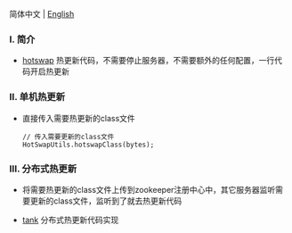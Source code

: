简体中文 | [English](./README.md)

### Ⅰ. 简介

- [hotswap](https://github.com/zfoo-project/zfoo/blob/main/hotswap/README.md) 热更新代码，不需要停止服务器，不需要额外的任何配置，一行代码开启热更新

### Ⅱ. 单机热更新

- 直接传入需要热更新的class文件
    ```
    // 传入需要更新的class文件
    HotSwapUtils.hotswapClass(bytes);
    ```

### Ⅲ. 分布式热更新

- 将需要热更新的class文件上传到zookeeper注册中心中，其它服务器监听需要更新的class文件，监听到了就去热更新代码

- [tank](https://github.com/zfoo-project/tank-game-server/blob/main/common/src/main/java/com/zfoo/tank/common/util/HotUtils.java)
  分布式热更新代码实现
